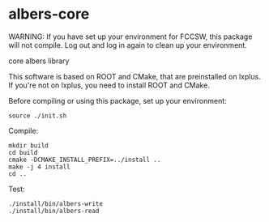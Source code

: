 albers-core
===========

WARNING: If you have set up your environment for FCCSW, this package will not compile. Log out and log in again to clean up your environment. 

core albers library 

This software is based on ROOT and CMake, that are preinstalled on lxplus.
If you're not on lxplus, you need to install ROOT and CMake. 

Before compiling or using this package, set up your environment:

    source ./init.sh

Compile:

    mkdir build
    cd build
    cmake -DCMAKE_INSTALL_PREFIX=../install ..
    make -j 4 install
    cd ..

Test:

    ./install/bin/albers-write
    ./install/bin/albers-read
    
